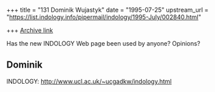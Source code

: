 +++
title = "131 Dominik Wujastyk"
date = "1995-07-25"
upstream_url = "https://list.indology.info/pipermail/indology/1995-July/002840.html"

+++
[Archive link](https://list.indology.info/pipermail/indology/1995-July/002840.html)

Has the new INDOLOGY Web page been used by anyone?  Opinions?

Dominik
--
INDOLOGY: http://www.ucl.ac.uk/~ucgadkw/indology.html






